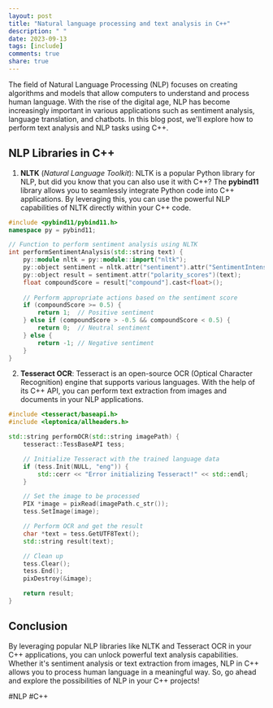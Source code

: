 ```yaml
---
layout: post
title: "Natural language processing and text analysis in C++"
description: " "
date: 2023-09-13
tags: [include]
comments: true
share: true
---
```


The field of Natural Language Processing (NLP) focuses on creating algorithms and models that allow computers to understand and process human language. With the rise of the digital age, NLP has become increasingly important in various applications such as sentiment analysis, language translation, and chatbots. In this blog post, we'll explore how to perform text analysis and NLP tasks using C++.

## NLP Libraries in C++

1. **NLTK** (*Natural Language Toolkit*): NLTK is a popular Python library for NLP, but did you know that you can also use it with C++? The **pybind11** library allows you to seamlessly integrate Python code into C++ applications. By leveraging this, you can use the powerful NLP capabilities of NLTK directly within your C++ code.

```cpp
#include <pybind11/pybind11.h>
namespace py = pybind11;

// Function to perform sentiment analysis using NLTK
int performSentimentAnalysis(std::string text) {
    py::module nltk = py::module::import("nltk");
    py::object sentiment = nltk.attr("sentiment").attr("SentimentIntensityAnalyzer")();
    py::object result = sentiment.attr("polarity_scores")(text);
    float compoundScore = result["compound"].cast<float>();
    
    // Perform appropriate actions based on the sentiment score
    if (compoundScore >= 0.5) {
        return 1;  // Positive sentiment
    } else if (compoundScore > -0.5 && compoundScore < 0.5) {
        return 0;  // Neutral sentiment
    } else {
        return -1; // Negative sentiment
    }
}
```

2. **Tesseract OCR**: Tesseract is an open-source OCR (Optical Character Recognition) engine that supports various languages. With the help of its C++ API, you can perform text extraction from images and documents in your NLP applications.

```cpp
#include <tesseract/baseapi.h>
#include <leptonica/allheaders.h>

std::string performOCR(std::string imagePath) {
    tesseract::TessBaseAPI tess;

    // Initialize Tesseract with the trained language data
    if (tess.Init(NULL, "eng")) {
        std::cerr << "Error initializing Tesseract!" << std::endl;
    }

    // Set the image to be processed
    PIX *image = pixRead(imagePath.c_str());
    tess.SetImage(image);

    // Perform OCR and get the result
    char *text = tess.GetUTF8Text();
    std::string result(text);

    // Clean up
    tess.Clear();
    tess.End();
    pixDestroy(&image);

    return result;
}
```

## Conclusion

By leveraging popular NLP libraries like NLTK and Tesseract OCR in your C++ applications, you can unlock powerful text analysis capabilities. Whether it's sentiment analysis or text extraction from images, NLP in C++ allows you to process human language in a meaningful way. So, go ahead and explore the possibilities of NLP in your C++ projects!

#NLP #C++